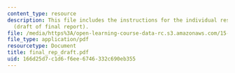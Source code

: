 ```yaml
---
content_type: resource
description: This file includes the instructions for the individual research project
  (draft of final report).
file: /media/https%3A/open-learning-course-data-rc.s3.amazonaws.com/15-301-managerial-psychology-laboratory-fall-2004/166d25d7c1d6f6ee6746332c690eb355_final_rep_draft.pdf
file_type: application/pdf
resourcetype: Document
title: final_rep_draft.pdf
uid: 166d25d7-c1d6-f6ee-6746-332c690eb355
---
```


